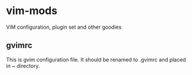 # vim-mods
ViM configuration, plugin set and other goodies

## gvimrc
This is gvim configuration file. It should be renamed to .gvimrc and placed in ~ directory.

